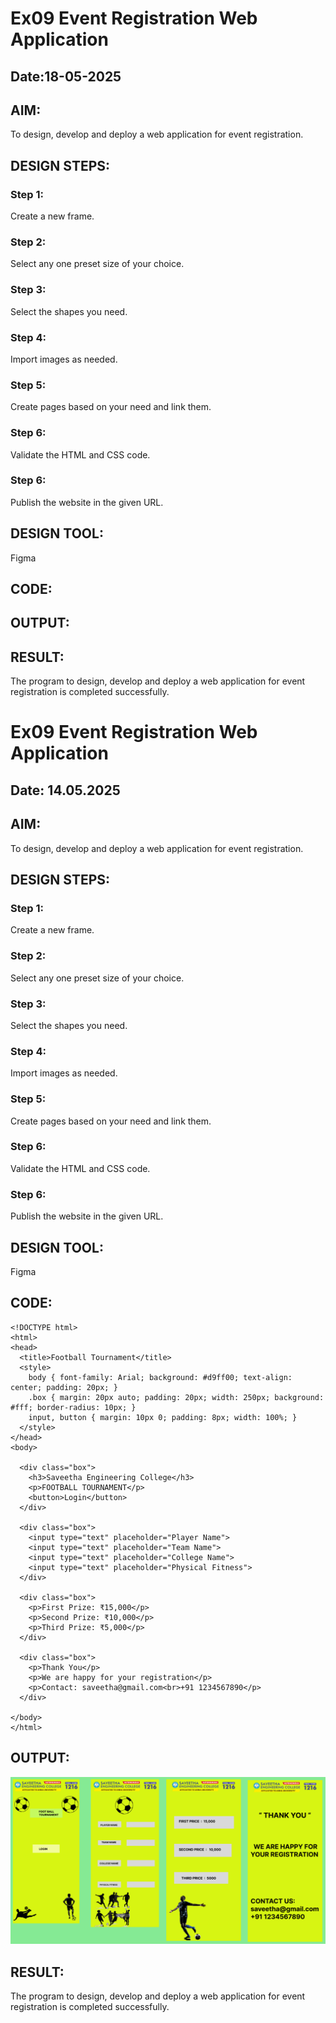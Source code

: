 # Ex09 Event Registration Web Application
## Date:18-05-2025

## AIM:
To design, develop and deploy a web application for event registration.

## DESIGN STEPS:

### Step 1:
Create a new frame.

### Step 2:
Select any one preset size of your choice.

### Step 3:
Select the shapes you need.

### Step 4:
Import images as needed.

### Step 5:
Create pages based on your need and link them.

### Step 6:

Validate the HTML and CSS code.

### Step 6:

Publish the website in the given URL.

## DESIGN TOOL:
Figma

## CODE:

## OUTPUT:


## RESULT:
The program to design, develop and deploy a web application for event registration is completed successfully.
# Ex09 Event Registration Web Application
## Date: 14.05.2025

## AIM:
To design, develop and deploy a web application for event registration.

## DESIGN STEPS:

### Step 1:
Create a new frame.

### Step 2:
Select any one preset size of your choice.

### Step 3:
Select the shapes you need.

### Step 4:
Import images as needed.

### Step 5:
Create pages based on your need and link them.

### Step 6:

Validate the HTML and CSS code.

### Step 6:

Publish the website in the given URL.

## DESIGN TOOL:
Figma

## CODE:
```
<!DOCTYPE html>
<html>
<head>
  <title>Football Tournament</title>
  <style>
    body { font-family: Arial; background: #d9ff00; text-align: center; padding: 20px; }
    .box { margin: 20px auto; padding: 20px; width: 250px; background: #fff; border-radius: 10px; }
    input, button { margin: 10px 0; padding: 8px; width: 100%; }
  </style>
</head>
<body>

  <div class="box">
    <h3>Saveetha Engineering College</h3>
    <p>FOOTBALL TOURNAMENT</p>
    <button>Login</button>
  </div>

  <div class="box">
    <input type="text" placeholder="Player Name">
    <input type="text" placeholder="Team Name">
    <input type="text" placeholder="College Name">
    <input type="text" placeholder="Physical Fitness">
  </div>

  <div class="box">
    <p>First Prize: ₹15,000</p>
    <p>Second Prize: ₹10,000</p>
    <p>Third Prize: ₹5,000</p>
  </div>

  <div class="box">
    <p>Thank You</p>
    <p>We are happy for your registration</p>
    <p>Contact: saveetha@gmail.com<br>+91 1234567890</p>
  </div>

</body>
</html>
```
## OUTPUT:

![alt text](screenshot1.png.png)

## RESULT:
The program to design, develop and deploy a web application for event registration is completed successfully.
